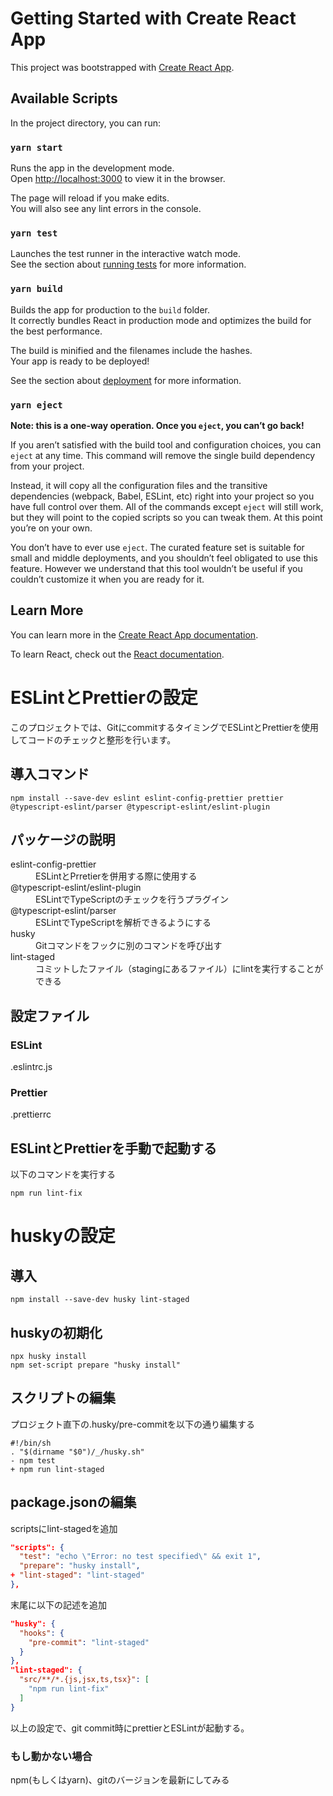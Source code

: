 # Getting Started with Create React App

This project was bootstrapped with [Create React App](https://github.com/facebook/create-react-app).

## Available Scripts

In the project directory, you can run:

### `yarn start`

Runs the app in the development mode.\
Open [http://localhost:3000](http://localhost:3000) to view it in the browser.

The page will reload if you make edits.\
You will also see any lint errors in the console.

### `yarn test`

Launches the test runner in the interactive watch mode.\
See the section about [running tests](https://facebook.github.io/create-react-app/docs/running-tests) for more information.

### `yarn build`

Builds the app for production to the `build` folder.\
It correctly bundles React in production mode and optimizes the build for the best performance.

The build is minified and the filenames include the hashes.\
Your app is ready to be deployed!

See the section about [deployment](https://facebook.github.io/create-react-app/docs/deployment) for more information.

### `yarn eject`

**Note: this is a one-way operation. Once you `eject`, you can’t go back!**

If you aren’t satisfied with the build tool and configuration choices, you can `eject` at any time. This command will remove the single build dependency from your project.

Instead, it will copy all the configuration files and the transitive dependencies (webpack, Babel, ESLint, etc) right into your project so you have full control over them. All of the commands except `eject` will still work, but they will point to the copied scripts so you can tweak them. At this point you’re on your own.

You don’t have to ever use `eject`. The curated feature set is suitable for small and middle deployments, and you shouldn’t feel obligated to use this feature. However we understand that this tool wouldn’t be useful if you couldn’t customize it when you are ready for it.

## Learn More

You can learn more in the [Create React App documentation](https://facebook.github.io/create-react-app/docs/getting-started).

To learn React, check out the [React documentation](https://reactjs.org/).

# ESLintとPrettierの設定
このプロジェクトでは、GitにcommitするタイミングでESLintとPrettierを使用してコードのチェックと整形を行います。

## 導入コマンド
```
npm install --save-dev eslint eslint-config-prettier prettier @typescript-eslint/parser @typescript-eslint/eslint-plugin
```

## パッケージの説明
<dl>
  <dt>eslint-config-prettier</dt>
  <dd>ESLintとPrretierを併用する際に使用する</dd>
  <dt>@typescript-eslint/eslint-plugin</dt>
  <dd>ESLintでTypeScriptのチェックを行うプラグイン</dd>
  <dt>@typescript-eslint/parser</dt>
  <dd>ESLintでTypeScriptを解析できるようにする</dd>
  <dt>husky</dt>
  <dd>Gitコマンドをフックに別のコマンドを呼び出す</dd>
  <dt>lint-staged</dt>
  <dd>コミットしたファイル（stagingにあるファイル）にlintを実行することができる</dd>
</dl>

## 設定ファイル

### ESLint
.eslintrc.js

### Prettier
.prettierrc

## ESLintとPrettierを手動で起動する
以下のコマンドを実行する
```
npm run lint-fix
```

# huskyの設定

## 導入
```
npm install --save-dev husky lint-staged
```

## huskyの初期化
```
npx husky install
npm set-script prepare "husky install"
```

## スクリプトの編集
プロジェクト直下の.husky/pre-commitを以下の通り編集する

```.husky/pre-commit
#!/bin/sh
. "$(dirname "$0")/_/husky.sh"
- npm test
+ npm run lint-staged
```

## package.jsonの編集

scriptsにlint-stagedを追加

```package.json
"scripts": {
  "test": "echo \"Error: no test specified\" && exit 1",
  "prepare": "husky install",
+ "lint-staged": "lint-staged"
},
```

末尾に以下の記述を追加

```package.json
"husky": {
  "hooks": {
    "pre-commit": "lint-staged"
  }
},
"lint-staged": {
  "src/**/*.{js,jsx,ts,tsx}": [
    "npm run lint-fix"
  ]
}
```

以上の設定で、git commit時にprettierとESLintが起動する。

### もし動かない場合
npm(もしくはyarn)、gitのバージョンを最新にしてみる
